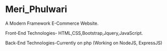 # Meri_Phulwari
A Modern Framework E-Commerce Website.

Front-End Technologies- HTML,CSS,Bootstrap,Jquery,JavaScript.

Back-End Technologies-Currently on php (Working on NodeJS, ExpressJS)
